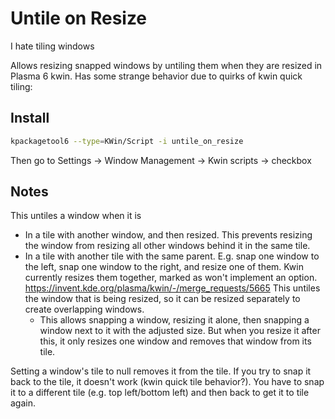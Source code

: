 # Untile on Resize

I hate tiling windows

Allows resizing snapped windows by untiling them when they are resized in Plasma 6 kwin.
Has some strange behavior due to quirks of kwin quick tiling:

## Install

```sh
kpackagetool6 --type=KWin/Script -i untile_on_resize
```

Then go to Settings -> Window Management -> Kwin scripts -> checkbox

## Notes

This untiles a window when it is

- In a tile with another window, and then resized. This prevents resizing the
  window from resizing all other windows behind it in the same tile.
- In a tile with another tile with the same parent. E.g. snap one window to the
  left, snap one window to the right, and resize one of them. Kwin currently
  resizes them together, marked as won't implement an option.
  <https://invent.kde.org/plasma/kwin/-/merge_requests/5665>
  This untiles the window that is being resized, so it can be resized separately
  to create overlapping windows.
  - This allows snapping a window, resizing it alone, then snapping a window next
    to it with the adjusted size. But when you resize it after this, it only
    resizes one window and removes that window from its tile.

Setting a window's tile to null removes it from the tile. If you try to snap it
back to the tile, it doesn't work (kwin quick tile behavior?). You have to snap
it to a different tile (e.g. top left/bottom left) and then back to get it to
tile again.
